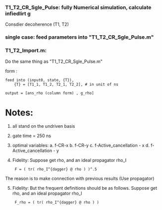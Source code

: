 ### T1_T2_CR_Sgle_Pulse: fully Numerical simulation, calculate infiedlirt g
Consdier decoherence (T1, T2)

### single case: feed parameters into "T1_T2_CR_Sgle_Pulse.m"

### T1_T2_Import.m:
Do the same thing as "T1_T2_CR_Sgle_Pulse.m"

form :
    
    feed into (input0, state, {T}), 
        {T} = [T1_1, T1_2, T2_1, T2_2], # in unit of ns
        
    output = [ans_rho (column form) , g_rho]
    
    
    
# Notes:
1. all stand on the undriven basis
2. gate time = 250 ns
3. optimal variables: 
a. f-CR-x
b. f-CR-y
c. f-Active_cancellation - x
d. f-Active_cancellation - y

4. Fidelity:
    Suppose get  rho, and an ideal propagator rho_I
    
        F = ( tr( rho_I^{dagger} @ rho ) )^.5
The reason is to make connection with previous results (Use propagator)

5. Fidelity:
But the frequent definitions should be as follows. Suppose get  rho, and an ideal propagator rho_I

        F_rho = ( tr( rho_I^{dagger} @ rho ) )

